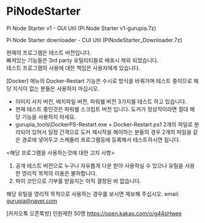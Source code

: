 # PiNodeStarter
Pi Node Starter v1  - GUI Util (Pi Node Starter v1-gurupia.7z) 

Pi Node Starter downloader - CUI Util (PiNodeStarter_Downloader.7z)
 
 현재의 프로그램은 테스트 버전입니다.  
 빠져있는 기능들은 3rd party 유틸리티들로  배포시 제외 되었습니다.  
 테스트 프로그램의 사용에 대한 책임은 사용자에게 있습니다.
 
 [Docker] 메뉴의 Docker-Restart 기능은 수시로 방식을 바꿔가며 테스트 중이므로 해당 지식이 없는 분들은 사용하지 마십시오.  
 
- 이미지 서치 버전, 배치파일 버전, 파워쉘 버전  3가지를 테스트 하고 있습니다.
- 현재 테스트 중인것은 파워쉘 스크립트 버전 입니다. 도커가 정상적이라면 절대 해당 기능을 사용하지 마세요. 
- gurupia_tools\DockerPS-Restart.exe + Docker-Restart.ps1 2개의 파일로 분리되어 있어서 일정 간격으로 도커 재시작을 해야하는 분들의 경우 2개의 파일을 같은 경로에 넣어두고 스케줄러 프로그램등에 등록해서 테스트하시면 됩니다.
 
 
 <해당 프로그램을 사용하는것에 대한 고지 사항>
 
1. 공개 테스트 버전으로 누구나 자유롭게 다운 받아 사용하실 수 있으나 유틸을 사용한 영리적 목적의 이용은 불허합니다.
2. 파이 코인으로 기부를  받을지는 아직 결정된 바 없습니다.

해당 유틸을 영리적 목적으로 사용하는 경우를 보시면 제보해 주십시오. email: gurupia@naver.com

[카카오톡 오픈톡방] 인원제한 50명
https://open.kakao.com/o/g44sHwee





